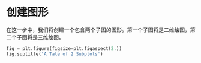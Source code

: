 # 创建图形

在这一步中，我们将创建一个包含两个子图的图形。第一个子图将是二维绘图，第二个子图将是三维绘图。

```python
fig = plt.figure(figsize=plt.figaspect(2.))
fig.suptitle('A Tale of 2 Subplots')
```
